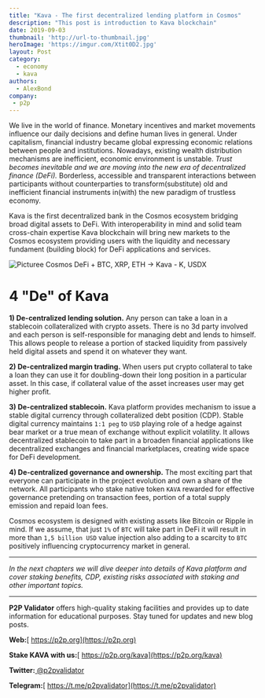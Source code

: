 ```yaml
---
title: "Kava - The first decentralized lending platform in Cosmos"
description: "This post is introduction to Kava blockchain"
date: 2019-09-03
thumbnail: 'http://url-to-thumbnail.jpg'
heroImage: 'https://imgur.com/Xtit0D2.jpg'
layout: Post
category:
  - economy
  - kava
authors:
  - AlexBond
company:
 - p2p
---
```


We live in the world of finance. Monetary incentives and market movements influence our daily decisions and define human lives in general. Under capitalism, financial industry became global expressing economic relations between people and institutions. Nowadays, existing wealth distribution mechanisms are inefficient, economic environment is unstable. *Trust becomes inevitable and we are moving into the new era of decentralized finance (DeFi).* Borderless, accessible and transparent interactions between participants without counterparties to transform(substitute) old and inefficient financial instruments in(with) the new paradigm of trustless economy.   

Kava is the first decentralized bank in the Cosmos ecosystem bridging broad digital assets to DeFi. With interoperability in mind and solid team cross-chain expertise Kava blockchain will bring new markets to the Cosmos ecosystem providing users with the liquidity and necessary fundament (building block) for DeFi applications and services.

![Picturee Cosmos DeFi + BTC, XRP, ETH -> Kava - K, USDX]()

# 4 "De" of Kava

**1) De-centralized lending solution.** Any person can take a loan in a stablecoin collateralized with crypto assets. There is no 3d party involved and each person is self-responsible for managing debt and lends to himself. This allows people to release a portion of stacked liquidity from passively held digital assets and spend it on whatever they want.

**2) De-centralized margin trading.** When users put crypto collateral to take a loan they can use it for doubling-down their long position in a particular asset. In this case, if collateral value of the asset increases user may get higher profit.

**3) De-centralized stablecoin.** Kava platform provides mechanism to issue a stable digital currency through collateralized debt position (CDP). Stable digital currency maintains `1:1 peg` to `USD` playing role of a hedge against bear market or a true mean of exchange without explicit volatility. It allows decentralized stablecoin to take part in a broaden financial applications like decentralized exchanges and financial marketplaces, creating wide space for DeFi development.

**4) De-centralized governance and ownership.** The most exciting part that everyone can participate in the project evolution and own a share of the network. All participants who stake native token `KAVA` rewarded for effective governance pretending on transaction fees, portion of a total supply emission and repaid loan fees. 

Cosmos ecosystem is designed with existing assets like Bitcoin or Ripple in mind. If we assume, that just `1%` of `BTC` will take part in DeFi it will result in more than `1,5 billion USD` value injection also adding to a scarcity to `BTC` positively influencing cryptocurrency market in general.

***

*In the next chapters we will dive deeper into details of Kava platform and cover staking benefits, CDP, existing risks associated with staking and other important topics.*

------

**P2P Validator** offers high-quality staking facilities and provides up to date information for educational purposes. Stay tuned for updates and new blog posts.

**Web:**[ https://p2p.org](https://p2p.org)

**Stake KAVA with us:**[ https://p2p.org/kava](https://p2p.org/kava)

**Twitter:**[ @p2pvalidator](https://twitter.com/p2pvalidator)

**Telegram:**[ https://t.me/p2pvalidator](https://t.me/p2pvalidator)